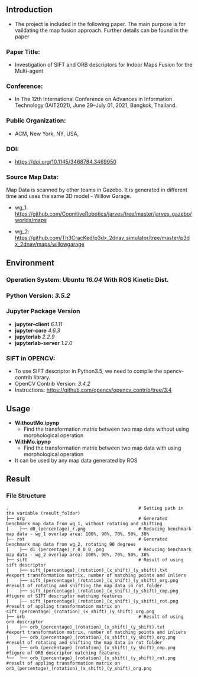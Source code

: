 ## Introduction
- The project is included in the following paper. The main purpose is for vaildating the map fusion approach. Further details can be found in the paper
### Paper Title: 
- Investigation of SIFT and ORB descriptors for Indoor Maps Fusion for the Multi-agent
### Conference: 
- In The 12th International Conference on Advances in Information Technology (IAIT2021), June 29–July 01, 2021, Bangkok, Thailand.
### Public Organization:
- ACM, New York, NY, USA,
### DOI: 
- https://doi.org/10.1145/3468784.3469950

### Source Map Data:
Map Data is scanned by other teams in Gazebo. It is generated in different time and uses the same 3D model - Willow Garage.

- wg_1: https://github.com/CognitiveRobotics/jarves/tree/master/jarves_gazebo/worlds/maps

- wg_2: https://github.com/Th3CracKed/p3dx_2dnav_simulator/tree/master/p3dx_2dnav/maps/willowgarage

## Environment
### Operation System: Ubuntu *16.04* With ROS Kinetic Dist.
### Python Version: *3.5.2* 
### Jupyter Package Version
- **jupyter-client**                *6.1.11*
- **jupyter-core**                  *4.6.3*
- **jupyterlab**                    *2.2.9*
- **jupyterlab-server**             *1.2.0*

### SIFT in OPENCV:
- To use SIFT descriptor in Python3.5, we need to compile the opencv-contrib library.
- OpenCV Contrib Version: *3.4.2*
- Instructions: https://github.com/opencv/opencv_contrib/tree/3.4

## Usage
- **WithoutMo.ipynp**
  - Find the transformation matrix between two map data without using morphological operation
- **WithMo.ipynp**
  - Find the transformation matrix between two map data with using morphological operation
- It can be used by any map data generated by ROS

## Result
### File Structure

    .                                                 # Setting path in the variable (result_folder)
    ├── org                                           # Generated benchmark map data from wg_1, without rotating and shifting
    |    ├── d0_(percentage)_r.png                    # Reducing benchmark map data - wg_1 overlap area: 100%, 90%, 70%, 50%, 30%
    ├── rot                                           # Generated benchmark map data from wg_2, rotating 90 degrees
    |    ├── d1_(percentage)_r_0_0_0_.png             # Reducing benchmark map data - wg_2 overlap area: 100%, 90%, 70%, 50%, 30%
    ├── sift                                          # Result of using sift descriptor
    |    ├── sift_(percentage)_(rotation)_(x_shift)_(y_shift).txt      #export transformation matrix, number of matching points and inliers         
    |    ├── sift_(percentage)_(rotation)_(x_shift)_(y_shift)_org.png  #result of rotating and shifting the map data in rot folder        
    |    ├── sift_(percentage)_(rotation)_(x_shift)_(y_shift)_cmp.png  #figure of SIFT descriptor matching features
    |    ├── sift_(percentage)_(rotation)_(x_shift)_(y_shift)_rot.png  #result of appling transformation matrix on sift_(percentage)_(rotation)_(x_shift)_(y_shift)_org.png
    ├── orb                                           # Result of using orb descriptor
    |    ├── orb_(percentage)_(rotation)_(x_shift)_(y_shift).txt      #export transformation matrix, number of matching points and inliers         
    |    ├── orb_(percentage)_(rotation)_(x_shift)_(y_shift)_org.png  #result of rotating and shifting the map data in rot folder        
    |    ├── orb_(percentage)_(rotation)_(x_shift)_(y_shift)_cmp.png  #figure of ORB descriptor matching features
    └──  └── orb_(percentage)_(rotation)_(x_shift)_(y_shift)_rot.png  #result of appling transformation matrix on orb_(percentage)_(rotation)_(x_shift)_(y_shift)_org.png

